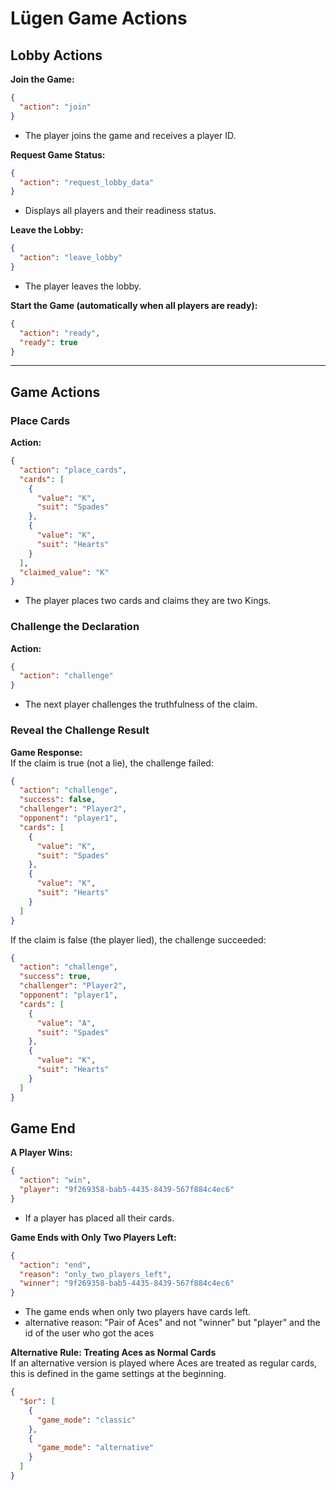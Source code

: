 # Lügen Game Actions

## Lobby Actions

**Join the Game:**

```json
{
  "action": "join"
}
```

- The player joins the game and receives a player ID.

**Request Game Status:**

```json
{
  "action": "request_lobby_data"
}
```

- Displays all players and their readiness status.

**Leave the Lobby:**

```json
{
  "action": "leave_lobby"
}
```

- The player leaves the lobby.

**Start the Game (automatically when all players are ready):**

```json
{
  "action": "ready",
  "ready": true
}
```

---

## Game Actions

### Place Cards

**Action:**

```json
{
  "action": "place_cards",
  "cards": [
    {
      "value": "K",
      "suit": "Spades"
    },
    {
      "value": "K",
      "suit": "Hearts"
    }
  ],
  "claimed_value": "K"
}
```

- The player places two cards and claims they are two Kings.

### Challenge the Declaration

**Action:**

```json
{
  "action": "challenge"
}
```

- The next player challenges the truthfulness of the claim.

### Reveal the Challenge Result

**Game Response:**  
If the claim is true (not a lie), the challenge failed:

```json
{
  "action": "challenge",
  "success": false,
  "challenger": "Player2",
  "opponent": "player1",
  "cards": [
    {
      "value": "K",
      "suit": "Spades"
    },
    {
      "value": "K",
      "suit": "Hearts"
    }
  ]
}
```

If the claim is false (the player lied), the challenge succeeded:

```json
{
  "action": "challenge",
  "success": true,
  "challenger": "Player2",
  "opponent": "player1",
  "cards": [
    {
      "value": "A",
      "suit": "Spades"
    },
    {
      "value": "K",
      "suit": "Hearts"
    }
  ]
}
```

## Game End

**A Player Wins:**

```json
{
  "action": "win",
  "player": "9f269358-bab5-4435-8439-567f884c4ec6"
}
```

- If a player has placed all their cards.

**Game Ends with Only Two Players Left:**

```json
{
  "action": "end",
  "reason": "only_two_players_left",
  "winner": "9f269358-bab5-4435-8439-567f884c4ec6"
}
```

- The game ends when only two players have cards left.
- alternative reason: "Pair of Aces" and not "winner" but "player" and the id of the user who got the aces

**Alternative Rule: Treating Aces as Normal Cards**  
If an alternative version is played where Aces are treated as regular cards, this is defined in the game settings at the
beginning.

```json
{
  "$or": [
    {
      "game_mode": "classic"
    },
    {
      "game_mode": "alternative"
    }
  ]
}
```
